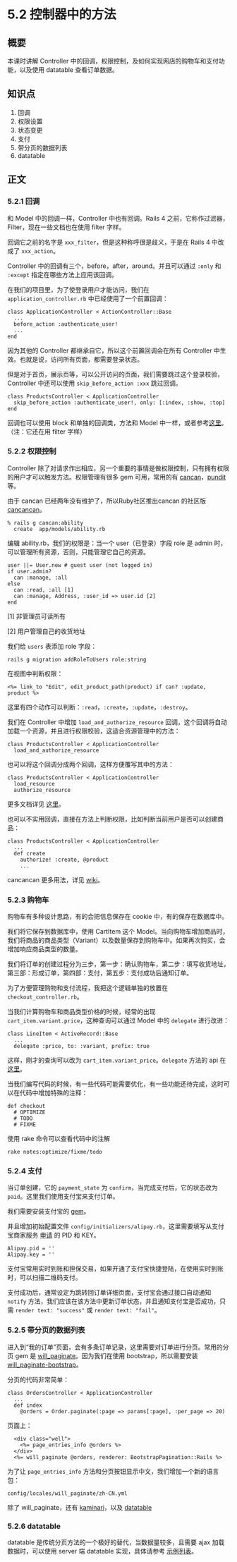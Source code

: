 # 5.2 控制器中的方法

## 概要

本课时讲解 Controller 中的回调，权限控制，及如何实现网店的购物车和支付功能，以及使用 datatable 查看订单数据。

## 知识点

1. 回调
1. 权限设置
2. 状态变更
3. 支付
4. 带分页的数据列表
5. datatable

## 正文

### 5.2.1 回调

和 Model 中的回调一样，Controller 中也有回调。Rails 4 之前，它称作过滤器，Filter，现在一些文档也在使用 filter 字样。

回调它之前的名字是 `xxx_filter`，但是这种称呼很是歧义，于是在 Rails 4 中改成了 `xxx_action`。

Controller 中的回调有三个，before，after，around。并且可以通过 `:only` 和 `:except` 指定在哪些方法上应用该回调。

在我们的项目里，为了使登录用户才能访问，我们在 `application_controller.rb` 中已经使用了一个前置回调：

```
class ApplicationController < ActionController::Base
  ...
  before_action :authenticate_user!
  ...
end
```

因为其他的 Controller 都继承自它，所以这个前置回调会在所有 Controller 中生效。也就是说，访问所有页面，都需要登录状态。

但是对于首页，展示页等，可以公开访问的页面，我们需要跳过这个登录校验，Controller 中还可以使用 `skip_before_action :xxx` 跳过回调。

```
class ProductsController < ApplicationController
  skip_before_action :authenticate_user!, only: [:index, :show, :top]
end
```

回调也可以使用 block 和单独的回调类，方法和 Model 中一样，或者参考[这里](http://guides.rubyonrails.org/action_controller_overview.html#filters)。（注：它还在用 filter 字样）

### 5.2.2 权限控制

Controller 除了对请求作出相应，另一个重要的事情是做权限控制，只有拥有权限的用户才可以触发方法。权限管理有很多 gem 可用，常用的有 [cancan](https://github.com/ryanb/cancan)，[pundit](https://github.com/elabs/pundit) 等。

由于 cancan 已经两年没有维护了，所以Ruby社区推出cancan 的社区版 [cancancan](https://github.com/CanCanCommunity/cancancan)。

```
% rails g cancan:ability
  create  app/models/ability.rb
```

编辑 ability.rb，我们的权限是：当一个 user（已登录）字段 role 是 admin 时，可以管理所有资源，否则，只能管理它自己的资源。

```
user ||= User.new # guest user (not logged in)
if user.admin?
  can :manage, :all
else
  can :read, :all [1]
  can :manage, Address, :user_id => user.id [2]
end
```

[1] 非管理员可读所有

[2] 用户管理自己的收货地址

我们给 `users` 表添加 role 字段：

```
rails g migration addRoleToUsers role:string
```

在视图中判断权限：

```
<%= link_to "Edit", edit_product_path(product) if can? :update, product %>
```

这里有四个动作可以判断：`:read`，`:create`，`:update`，`:destroy`。

我们在 Controller 中增加 `load_and_authorize_resource` 回调，这个回调将自动加载一个资源，并且进行权限校验，这适合资源管理中的方法：

```
class ProductsController < ApplicationController
  load_and_authorize_resource
```

也可以将这个回调分成两个回调，这样方便覆写其中的方法：

```
class ProductsController < ApplicationController
  load_resource
  authorize_resource
```

更多文档详见 [这里](https://github.com/CanCanCommunity/cancancan/wiki/authorizing-controller-actions)。


也可以不实用回调，直接在方法上判断权限，比如判断当前用户是否可以创建商品：

```
class ProductsController < ApplicationController
  ...
  def create
    authorize! :create, @product
    ...
```

cancancan 更多用法，详见 [wiki](https://github.com/CanCanCommunity/cancancan/wiki)。

### 5.2.3 购物车

购物车有多种设计思路，有的会把信息保存在 cookie 中，有的保存在数据库中。

我们将它保存到数据库中，使用 CartItem 这个 Model。当向购物车增加商品时，我们将商品的商品类型（Variant）以及数量保存到购物车中。如果再次购买，会增加响应商品类型的数量。

我们将订单的创建过程分为三步，第一步：确认购物车，第二步：填写收货地址，第三部：形成订单，第四部：支付，第五步：支付成功后通知订单。

为了方便管理购物和支付流程，我把这个逻辑单独的放置在 `checkout_controller.rb`。

当我们计算购物车和商品类型价格的时候，经常的出现 `cart_item.variant.price`，这种查询可以通过 Model 中的 `delegate` 进行改进：

```
class LineItem < ActiveRecord::Base
  ...
  delegate :price, to: :variant, prefix: true
```

这样，刚才的查询可以改为 `cart_item.variant_price`。`delegate` 方法的 api 在 [这里](http://api.rubyonrails.org/classes/Module.html#method-i-delegate)。

当我们编写代码的时候，有一些代码可能需要优化，有一些功能还待完成，这时可以在代码中增加特殊的注释：

```
def checkout
  # OPTIMIZE
  # TODO
  # FIXME
```

使用 rake 命令可以查看代码中的注解 

```
rake notes:optimize/fixme/todo
```

### 5.2.4 支付

当订单创建，它的 `payment_state` 为 `confirm`，当完成支付后，它的状态改为 `paid`。这里我们使用支付宝来支付订单。

我们需要安装支付宝的 [gem](https://github.com/chloerei/alipay)。

并且增加初始配置文件 `config/initializers/alipay.rb`，这里需要填写从支付宝商家服务 [申请](https://app.alipay.com/market/index.htm) 的 PID 和 KEY。

```
Alipay.pid = ''
Alipay.key = ''
```

支付宝常用实时到账和担保交易，如果开通了支付宝快捷登陆，在使用实时到账时，可以扫描二维码支付。

支付成功后，通常设定为跳转回订单详细页面，支付宝会通过接口自动通知 `notify` 方法，我们应该在该方法中更新订单状态，并且通知支付宝是否成功，只需 `render text: "success"` 或 `render text: "fail"`。

### 5.2.5 带分页的数据列表

进入到“我的订单”页面，会有多条订单记录，这里需要对订单进行分页。常用的分页 gem 是 [will_paginate](https://github.com/mislav/will_paginate)。因为我们在使用 bootstrap，所以需要安装 [will_paginate-bootstrap](https://github.com/bootstrap-ruby/will_paginate-bootstrap)。

分页的代码非常简单：

```
class OrdersController < ApplicationController
  ...
  def index
    @orders = Order.paginate(:page => params[:page], :per_page => 20)
```

页面上：

```
  <div class="well">
    <%= page_entries_info @orders %>
  </div>
  <%= will_paginate @orders, renderer: BootstrapPagination::Rails %>
```

为了让 `page_entries_info` 方法和分页按钮显示中文，我们增加一个新的语言包：

```
config/locales/will_paginate/zh-CN.yml
```

除了 will_paginate，还有 [kaminari](https://github.com/amatsuda/kaminari)，以及 [datatable](https://datatables.net)

### 5.2.6 datatable

datatable 是传统分页方法的一个极好的替代，当数据量较多，且需要 ajax 加载数据时，可以使用 server 端 datatable 实现，具体请参考 [示例列表](www.datatables.net/examples/server_side/simple.html)。



